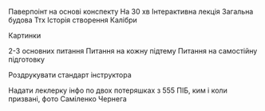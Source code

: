 Паверпоінт на основі конспекту
На 30 хв
Інтерактивна лекція
Загальна будова
Ттх
Історія створення
Калібри

Картинки

2-3 основних питання
Питання на кожну підтему 
Питання на самостійну підготовку


Роздрукувати стандарт інструктора 



Надати леклерку інфо по двох потеряшках з 555
ПІБ, ким і коли призвані, фото
Саміленко 
Чернега 